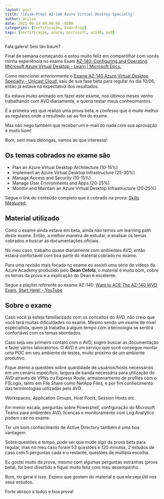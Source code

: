 ```yaml
---
layout: post
title: "[Exam-Prep] AZ-140 Azure Virtual Desktop Specialty"
author: asilva
date: 2021-06-19 09:00:00 -0500
categories: [Certificação, Exam-Prep]
tags: [certificação, azure, microsoft, az140, avd]
---
```


Fala galera! Seis tão baum?

Final de semana começando e estou muito feliz em compartilhar com vocês minha experiência no exame Exam <a href="https://docs.microsoft.com/en-us/learn/certifications/exams/az-140" target="_blank">AZ-140: Configuring and Operating Microsoft Azure Virtual Desktop - Learn | Microsoft Docs.</a>

Como mencionei anteriormente o [Exame AZ-140 Azure Virtual Desktop Specialty - Unicast Cloud](https://www.unicast.com.br/exame-az-140-azure-virtual-desktop-specialty.html), saiu de sua fase beta para regular no dia 10/06, então já estava na expectativa dos resultados.

Eu estava muito animado em fazer este exame, nos últimos meses venho trabalhando com AVD diariamente, e queria testar meus conhecimentos. 

É a primeira vez que realizo uma prova beta, e confesso que é muito melhor as regulares onde o resultado sai ao fim do exame.

Mas não nego também que receber um e-mail do nada com sua aprovação é muito bom!

Bom, sem mais delongas, vamos ao que interessa!

## **Os temas cobrados no exame são**

* Plan an Azure Virtual Desktop Architecture (10-15%)
* Implement an Azure Virtual Desktop Infrastructure (25-30%)
* Manage Access and Security (10-15%)
* Manage User Environments and Apps (20-25%)
* Monitor and Maintain an Azure Virtual Desktop Infrastructure (20-25%)

Segue o link do conteúdo completo que é cobrado na prova: <a href="https://query.prod.cms.rt.microsoft.com/cms/api/am/binary/RE4MFST" target="_blank" alt="">Skills Measured.</a> 

## **Material utilizado**

Como o exame ainda estava em beta, ainda não temos um learning path deste exame. Então, a melhor maneira de estudar, é analisar os temas cobrados e buscar as documentações oficiais. 

No meu caso, trabalho quase diariamente com ambientes AVD, então estava confortável com boa parte do material cobrado no exame. 

Para uma revisão mais focada no exame eu assisti uma série de vídeos da Azure Academy produzido pelo **Dean Cefola**, o material é muito bom, cobre os temas da prova e a explicação do Dean é excelente.

Segue a playlist referente ao exame AZ-140: <a href="https://www.youtube.com/playlist?list=PL-V4YVm6AmwW1DBM25pwWYd1Lxs84ILZT" target="_blank" alt="">Want to ACE The AZ-140 WVD Exam, Start Here! - YouTube</a>

## **Sobre o exame**

Caso você já esteja familiarizado com os conceitos do AVD, não creio que você terá muitas dificuldades no exame. Mesmo sendo um exame de nível especialista, quem já trabalha à algum tempo com a tecnologia se sentirá confortável com os temas abordados.

Caso seja seu primeiro contato com o AVD, sugiro buscar as documentação e fazer vários laboratórios. O AVD é um serviço que você consegue montar uma POC em seu ambiente de testes, muito próximo de um ambiente produtivo.

Fique atento a questões sobre quantidade de usuários/hosts necessários em um cenário específico, largura de banda necessária para utilização do AVD através de VPNs ou Express Route, armazenamento de profiles com o FSLogix, tanto em File Share como NetApp Files, e por fim conhecimento das terminologias utilizadas pelo AVD.

Workspaces, Application Groups, Host Pools, Session Hosts etc.

Em menor escala, perguntas sobre Powershell, configuração do Microsoft Teams para ambientes AVD, licenças e monitoramento com Log Analytics podem cair no exame.

Ter um bom conhecimento de Active Directory também é uma boa vantagem.

Sobre questões e tempo, pode ser que mude algo da prova beta para regular, mas no meu caso foram 53 questões e 120 minutos, 2 estudos de caso com 5 perguntas cada e o restante, questões de múltipla escolha.

Eu gostei muito da prova, mesmo com algumas perguntas estranhas (prova beta), foi bem divertido e fiquei muito feliz com meu desempenho.

Bom, no geral é isso. Espero que gostem do material e que ele seja útil nos seus estudos.

Forte abraço a todos e boa prova!
